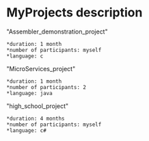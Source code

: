 # MyProjects description

"Assembler_demonstration_project" 

    *duration: 1 month
    *number of participants: myself
    *language: c

"MicroServices_project"

    *duration: 1 month
    *number of participants: 2
    *language: java

"high_school_project"

    *duration: 4 months
    *number of participants: myself
    *language: c#
